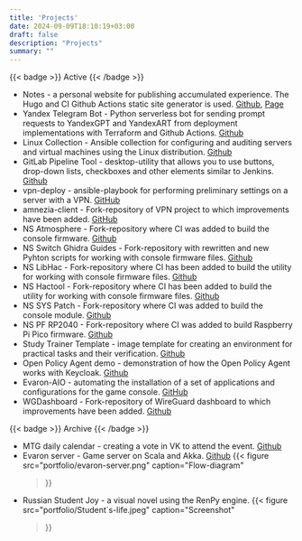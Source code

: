 ```yaml
---
title: 'Projects'
date: 2024-09-09T18:10:19+03:00
draft: false
description: "Projects"
summary: ""
---
```


{{< badge >}}
Active
{{< /badge >}}
* Notes - a personal website for publishing accumulated experience. The Hugo and CI Github Actions static site generator is used. [Github](https://github.com/pgalonza/Notes), [Page](https://notes.evaron.ru/)
* Yandex Telegram Bot - Python serverless bot for sending prompt requests to YandexGPT and YandexART from deployment implementations with Terraform and Github Actions. [Github](https://github.com/pgalonza/yc-telegram-bot)
* Linux Collection - Ansible collection for configuring and auditing servers and virtual machines using the Linux distribution. [Github](https://github.com/pgalonza/linux-collection/tree/main/roles)
* GitLab Pipeline Tool - desktop-utility that allows you to use buttons, drop-down lists, checkboxes and other elements similar to Jenkins. [Github](https://github.com/pgalonza/gitlab-pipeline-tool)
* vpn-deploy - ansible-playbook for performing preliminary settings on a server with a VPN. [GitHub](https://github.com/pgalonza/vpn-deploy/tree/master)
* amnezia-client - Fork-repository of VPN project to which improvements have been added. [GitHub](https://github.com/pgalonza/amnezia-client)
* NS Atmosphere - Fork-repository where CI was added to build the console firmware. [Github](https://github.com/pgalonza/ns-Atmosphere)
* NS Switch Ghidra Guides - Fork-repository with rewritten and new Pyhton scripts for working with console firmware files. [Github](https://github.com/pgalonza/ns-Switch-Ghidra-Guides)
* NS LibHac - Fork-repository where CI has been added to build the utility for working with console firmware files. [Github](https://github.com/pgalonza/ns-LibHac)
* NS Hactool - Fork-repository where CI has been added to build the utility for working with console firmware files. [Github](https://github.com/pgalonza/ns-hactool)
* NS SYS Patch - Fork-repository where CI was added to build the console module. [Github](https://github.com/pgalonza/ns-pf-rp2040)
* NS PF RP2040 - Fork-repository where CI was added to build Raspberry Pi Pico firmware. [Github](https://github.com/pgalonza/ns-pf-rp2040)
* Study Trainer Template - image template for creating an environment for practical tasks and their verification. [Github](https://github.com/pgalonza/study-trainer-template)
* Open Policy Agent demo - demonstration of how the Open Policy Agent works with Keycloak. [Github](https://github.com/pgalonza/opa-demo)
* Evaron-AIO - automating the installation of a set of applications and configurations for the game console. [GitHub](https://github.com/pgalonza/Evaron-AIO)
* WGDashboard - Fork-repository of WireGuard dashboard to which improvements have been added. [Github](https://github.com/pgalonza/WGDashboard)

{{< badge >}}
Archive
{{< /badge >}}
* MTG daily calendar - creating a vote in VK to attend the event. [Github](https://github.com/pgalonza/mtg-daily-calendar)
* Evaron server - Game server on Scala and Akka. [Github](https://github.com/pgalonza/evaron_server)
{{< figure
    src="portfolio/evaron-server.png"
    caption="Flow-diagram"
    >}}
* Russian Student Joy - a visual novel using the RenPy engine.
{{< figure
    src="portfolio/Student`s-life.jpeg"
    caption="Screenshot"
    >}}
